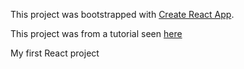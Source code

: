 This project was bootstrapped with [Create React App](https://github.com/facebookincubator/create-react-app).

This project was from a tutorial seen [here](https://www.skillshare.com/classes/ReactJS-and-Redux-Build-4-Web-Apps-14/1262069474?via=search-layout-grid)

My first React project